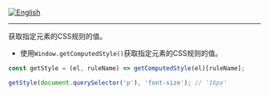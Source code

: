 
<a href="./README.md" target="_blank"><img src="https://img.shields.io/badge/-English-gray" alt="English"/></a>

---

获取指定元素的CSS规则的值。

- 使用`Window.getComputedStyle()`获取指定元素的CSS规则的值。

```js
const getStyle = (el, ruleName) => getComputedStyle(el)[ruleName];
```

```js
getStyle(document.querySelector('p'), 'font-size'); // '16px'
```
